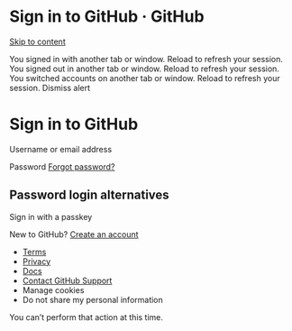 Sign in to GitHub · GitHub
===============
                                                             

[Skip to content](https://github.com/login?return_to=https%3A%2F%2Fgithub.com%2Fsignup#start-of-content) 

[](https://github.com/)

You signed in with another tab or window. Reload to refresh your session. You signed out in another tab or window. Reload to refresh your session. You switched accounts on another tab or window. Reload to refresh your session. Dismiss alert

Sign in to GitHub
=================

  Username or email address 

Password  [Forgot password?](https://github.com/password_reset)            

Password login alternatives
---------------------------

Sign in with a passkey

New to GitHub? [Create an account](https://github.com/signup?return_to=https%3A%2F%2Fgithub.com%2Fsignup&source=login)

*   [Terms](https://docs.github.com/site-policy/github-terms/github-terms-of-service)
*   [Privacy](https://docs.github.com/site-policy/privacy-policies/github-privacy-statement)
*   [Docs](https://docs.github.com/)
*   [Contact GitHub Support](https://support.github.com/)
*   Manage cookies
*   Do not share my personal information

You can’t perform that action at this time.